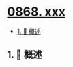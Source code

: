 # [0868. xxx](https://github.com/Tdahuyou/TNotes.leetcode/tree/main/notes/0868.%20xxx)

<!-- region:toc -->

- [1. 📝 概述](#1--概述)

<!-- endregion:toc -->

## 1. 📝 概述

